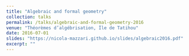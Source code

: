 ```yaml
---
title: "Algebraic and formal geometry"
collection: talks
permalink: /talks/algebraic-and-formal-geometry-2016
venue: "Théorèmes d’algébrisation, Île de Tatihou"
date: 2016-07-01
slides: "https://nicola-mazzari.github.io/slides/algebraic2016.pdf"
excerpt: ""
---
```

